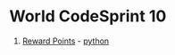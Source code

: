 # World CodeSprint 10

1. [Reward Points](https://www.hackerrank.com/contests/world-codesprint-10/challenges/reward-points) - [python](reward-points.py)